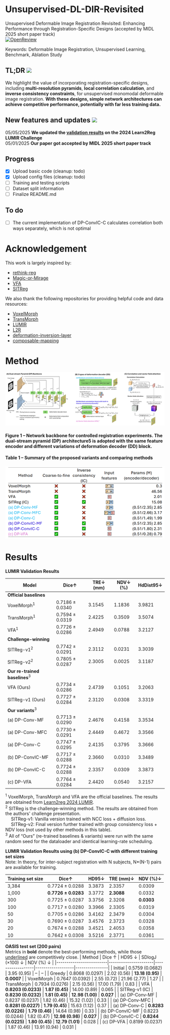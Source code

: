 # Unsupervised-DL-DIR-Revisited
Unsupervised Deformable Image Registration Revisited: Enhancing Performance through Registration-Specific Designs (accepted by MIDL 2025 short paper track)  
[![OpenReview](https://img.shields.io/badge/OpenReview-DGvFGbX0EG-8C1B13?logo=openreview&logoColor=white)](https://openreview.net/forum?id=DGvFGbX0EG#discussion)

Keywords: Deformable Image Registration, Unsupervised Learning, Benchmark, Ablation Study

## TL;DR <img src="https://raw.githubusercontent.com/iampavangandhi/iampavangandhi/master/gifs/Hi.gif" width="30">
We highlight the value of incorporating registration-specific designs, including **multi-resolution pyramids**, **local correlation calculation**, and **inverse consistency constraints**, for unsupervised monomodal deformable image registration. **With these designs, simple network architectures can achieve competitive performance, potentially with far less training data.**



## New features and updates <img src="https://raw.githubusercontent.com/iampavangandhi/iampavangandhi/master/gifs/Hi.gif" width="30">
05/05/2025 **We updated the [validation results](#lumir-validation-results) on the 2024 Learn2Reg LUMIR Challenge**  
05/01/2025 **Our paper got accepted by MIDL 2025 short paper track**

## Progress
- [x] Upload basic code (cleanup: todo)
- [x] Upload config files (cleanup: todo)
- [ ] Training and testing scripts
- [ ] Dataset split information
- [ ] Finalize README.md

## To do
- [ ] The current implementation of DP-ConvIC-C calculates correlation both ways separately, which is not optimal



# Acknowledgement
This work is largely inspired by:
- [rethink-reg](https://github.com/BailiangJ/rethink-reg)
- [Magic-or-Mirage](https://github.com/rohitrango/Magic-or-Mirage)
- [VFA](https://github.com/yihao6/vfa/tree/main)
- [SITReg](https://github.com/honkamj/SITReg)

We also thank the following repositories for providing helpful code and data resources:
- [VoxelMorph](https://github.com/voxelmorph/voxelmorph)
- [TransMorph](https://github.com/junyuchen245/TransMorph_Transformer_for_Medical_Image_Registration)
- [LUMIR](https://github.com/JHU-MedImage-Reg/LUMIR_L2R)
- [L2R](https://github.com/MDL-UzL/L2R)
- [deformation-inversion-layer](https://github.com/honkamj/deformation-inversion-layer)
- [composable-mapping](https://github.com/honkamj/composable-mapping)

# Method
![Figure 1: Network backbone for controlled registration experiments. The dual-stream pyramid (DP) architecture5 is adopted with the same feature encoder and different variations of deformation decoder (DD) block](images/method_figure1_overview.png)
#### Figure 1 – Network backbone for controlled registration experiments. The dual-stream pyramid (DP) architecture5 is adopted with the same feature encoder and different variations of deformation decoder (DD) block.

#### Table 1 – Summary of the proposed variants and comparing methods

![Table 1: Summary of the proposed variants and comparing methods](images/method_table1_summary.png)

# Results
<a name="lumir-validation-results"></a>
**LUMIR Validation Results**

| Model                     | Dice↑             | TRE↓ (mm) | NDV↓ (%)   | HdDist95↓ |
|---------------------------|-------------------|-----------|------------|-----------|
| **Official baselines**    |
| VoxelMorph<sup>1</sup>    | 0.7186 ± 0.0340   | 3.1545    | 1.1836     | 3.9821    |
| TransMorph<sup>1</sup>    | 0.7594 ± 0.0319   | 2.4225    | 0.3509     | 3.5074    |
| VFA<sup>1</sup>           | 0.7726 ± 0.0286   | 2.4949    | 0.0788     | 3.2127    |
| **Challenge-winning**     |
| SITReg-v1<sup>2</sup>     | 0.7742 ± 0.0291   | 2.3112    | 0.0231     | 3.3039    |
| SITReg-v2<sup>2</sup>     | 0.7805 ± 0.0287   | 2.3005    | 0.0025     | 3.1187    |
| **Our re-trained baselines**<sup>3</sup> |
| VFA (Ours)                | 0.7734 ± 0.0286   | 2.4739    | 0.1051     | 3.2063    |
| SITReg-v1 (Ours)          | 0.7727 ± 0.0284   | 2.3120    | 0.0308     | 3.3319    |
| **Our variants**<sup>3</sup> |
| (a) DP-Conv-MF            | 0.7713 ± 0.0290   | 2.4676    | 0.4158     | 3.3534    |
| (a) DP-Conv-MFC           | 0.7730 ± 0.0291   | 2.4449    | 0.4672     | 3.3566    |
| (a) DP-Conv-C             | 0.7747 ± 0.0295   | 2.4135    | 0.3795     | 3.3666    |
| (b) DP-ConvIC-MF          | 0.7717 ± 0.0288   | 2.3660    | 0.0310     | 3.3489    |
| (b) DP-ConvIC-C           | 0.7724 ± 0.0288   | 2.3357    | 0.0309     | 3.3873    |
| (c) DP-VFA                | 0.7764 ± 0.0284   | 2.4420    | 0.0540     | 3.2157    |

<sup>1</sup> VoxelMorph, TransMorph and VFA are the official baselines. The results are obtained from [Learn2reg 2024 LUMIR](https://github.com/JHU-MedImage-Reg/LUMIR_L2R).  
<sup>2</sup> SITReg is the challenge-winning method. The results are obtained from the authors' challenge presentation.  
&emsp; SITReg-v1: Vanilla version trained with NCC loss + diffusion loss.  
&emsp; SITReg-v2: Final version further trained with group consistency loss + NDV loss (not used by other methods in this table).  
<sup>3</sup> All of “Ours” (re-trained baselines & variants) were run with the same random seed for the dataloader and identical learning-rate scheduling.

**LUMIR Validation Results using (b) DP-ConvIC-C with different training set sizes**  
Note: In theory, for inter-subject registration with N subjects, N*(N-1) pairs are available for training.

| Training set size | Dice↑               | HD95↓    | TRE (mm)↓   | NDV (%)↓   |
|-------------------|---------------------|----------|-------------|------------|
| 3,384             | 0.7724 ± 0.0288     | 3.3873   | 2.3357      | 0.0309     |
| 1,000             | **0.7726 ± 0.0283** | 3.3772   | **2.3088**  | 0.0332     |
| 300               | 0.7725 ± 0.0287     | 3.3756   | 2.3208      | **0.0303** |
| 100               | 0.7717 ± 0.0280     | 3.3966   | 2.3305      | 0.0319     |
| 50                | 0.7705 ± 0.0286     | 3.4162   | 2.3479      | 0.0304     |
| 30                | 0.7690 ± 0.0287     | 3.4576   | 2.3723      | 0.0328     |
| 20                | 0.7674 ± 0.0288     | 3.4521   | 2.4053      | 0.0358     |
| 10                | 0.7642 ± 0.0308     | 3.5216   | 2.3771      | 0.0361     |

**OASIS test set (200 pairs)**  
Metrics in **bold** denote the best-performing methods, while those <ins>underlined</ins> are competitively close.
| Method                  | Dice ↑               | HD95 ↓           | SDlogJ (×100) ↓   | NDV (%) ↓      |
|-------------------------|----------------------|------------------|-------------------|----------------|
| Initial                 | 0.5759 (0.0682)      | 3.95 (0.95)      | –                 | –              |
| Greedy                  | 0.8068 (0.0297)      | 2.02 (0.56)      | **13.18 (0.95)**  | **0.0007**     |
| VoxelMorph              | 0.7647 (0.0392)      | 2.55 (0.72)      | 21.96 (2.77)      | 1.27           |
| TransMorph              | 0.7934 (0.0276)      | 2.15 (0.56)      | 17.00 (1.79)      | 0.83           |
| VFA                     | **0.8203 (0.0233)**  | **1.87 (0.45)**  | 14.00 (0.89)      | 0.065          |
| SITReg-v1 (IC)          | **0.8230 (0.0232)**  | **1.81 (0.45)**  | **12.98 (1.00)**  | **0.027**      |
| (a) DP-Conv-MF          | 0.8237 (0.0237)      | 1.82 (0.46)      | 15.32 (1.02)      | 0.33           |
| (a) DP-Conv-MFC         | **0.8281 (0.0227)**  | **1.79 (0.45)**  | 15.63 (1.12)      | 0.37           |
| (a) DP-Conv-C           | **0.8283 (0.0226)**  | **1.79 (0.46)**  | 14.64 (0.98)      | 0.33           |
| (b) DP-ConvIC-MF        | 0.8223 (0.0244)      | 1.82 (0.47)      | **12.98 (0.98)**  | **0.027**      |
| (b) DP-ConvIC-C         | **0.8244 (0.0225)**  | **1.80 (0.45)**  | **12.79 (1.01)**  | 0.028          |
| (c) DP-VFA              | 0.8199 (0.0237)      | 1.87 (0.46)      | 13.91 (0.94)      | 0.031          |
